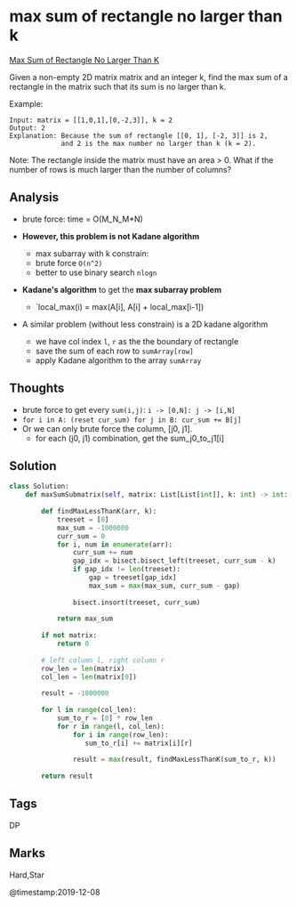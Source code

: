 # max sum of rectangle no larger than k

[Max Sum of Rectangle No Larger Than K](https://leetcode.com/problems/max-sum-of-rectangle-no-larger-than-k)

Given a non-empty 2D matrix matrix and an integer k, find the max sum of a rectangle in the matrix such that its sum is no larger than k.

Example:

```text
Input: matrix = [[1,0,1],[0,-2,3]], k = 2
Output: 2 
Explanation: Because the sum of rectangle [[0, 1], [-2, 3]] is 2,
             and 2 is the max number no larger than k (k = 2).
```

Note: The rectangle inside the matrix must have an area &gt; 0. What if the number of rows is much larger than the number of columns?

## Analysis
* brute force: time = O\(M\_N\_M\*N\)
* **However, this problem is not Kadane algorithm**
    * max subarray with k constrain:
    * brute force `O(n^2)`
    * better to use binary search `nlogn`

* **Kadane's algorithm** to get the **max subarray problem**
  * `local_max(i) = max(A[i], A[i] + local_max[i-1])
* A similar problem (without less constrain) is a 2D kadane algorithm 
  * we have col index `l`, `r` as the the boundary of rectangle 
  * save the sum of each row to `sumArray[row]`
  * apply Kadane algorithm to the array `sumArray`

## Thoughts
* brute force to get every `sum(i,j)`: `i -> [0,N]: j -> [i,N]`
* `for i in A: (reset cur_sum) for j in B: cur_sum += B[j] `
* Or we can only brute force the column, \[j0, j1\].
  * for each \(j0, j1\) combination, get the sum\_j0\_to\_j1\[i\]

## Solution

```python
class Solution:
    def maxSumSubmatrix(self, matrix: List[List[int]], k: int) -> int:
        
        def findMaxLessThanK(arr, k):            
            treeset = [0]
            max_sum = -1000000
            curr_sum = 0
            for i, num in enumerate(arr):
                curr_sum += num                
                gap_idx = bisect.bisect_left(treeset, curr_sum - k)
                if gap_idx != len(treeset): 
                    gap = treeset[gap_idx]
                    max_sum = max(max_sum, curr_sum - gap)                
                
                bisect.insort(treeset, curr_sum)
                
            return max_sum                    
        
        if not matrix:
            return 0
            
        # left column l, right column r
        row_len = len(matrix)
        col_len = len(matrix[0])
        
        result = -1000000
        
        for l in range(col_len):
            sum_to_r = [0] * row_len
            for r in range(l, col_len):
                for i in range(row_len):
                   sum_to_r[i] += matrix[i][r]
                
                result = max(result, findMaxLessThanK(sum_to_r, k))
                                                                    
        return result 
```

## Tags

DP

## Marks

Hard,Star

@timestamp:2019-12-08


